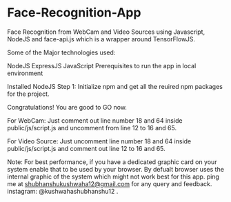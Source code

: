 # Face-Recognition-App
Face Recognition from WebCam and Video Sources using Javascript, NodeJS and face-api.js which is a wrapper around TensorFlowJS.

Some of the Major technologies used:

NodeJS
ExpressJS
JavaScript
Prerequisites to run the app in local environment

Installed NodeJS
Step 1: Initialize npm and get all the reuired npm packages for the project.

Congratulations! You are good to GO now.

For WebCam: Just comment out line number 18 and 64 inside public/js/script.js and uncomment from line 12 to 16 and 65.

For Video Source: Just uncomment line number 18 and 64 inside public/js/script.js and comment out line 12 to 16 and 65.

Note: For best performance, if you have a dedicated graphic card on your system enable that to be used by your browser. By defualt browser uses the internal graphic of the system which might not work best for this app.
ping me at shubhanshukushwaha12@gmail.com for any query and feedback.
instagram: @kushwahashubhanshu12 .
